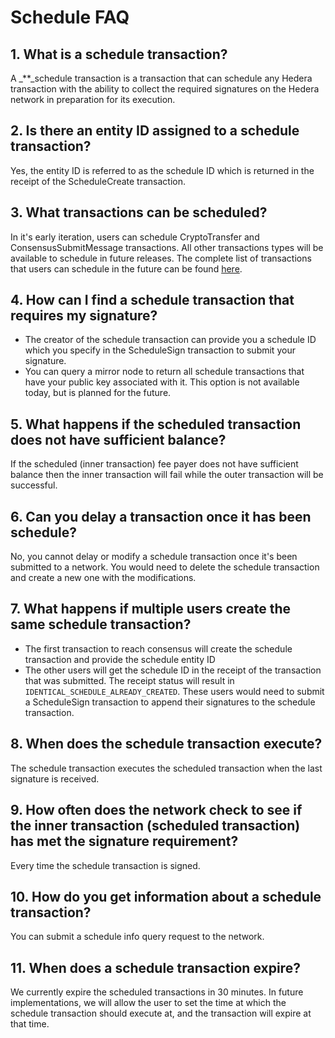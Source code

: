 # Schedule FAQ

## 1. What is a schedule transaction?

A _\*\*_schedule transaction is a transaction that can schedule any Hedera transaction with the ability to collect the required signatures on the Hedera network in preparation for its execution.

## 2. Is there an entity ID assigned to a schedule transaction?

Yes, the entity ID is referred to as the schedule ID which is returned in the receipt of the ScheduleCreate transaction.

## 3. What transactions can be scheduled?

In it's early iteration, users can schedule CryptoTransfer and ConsensusSubmitMessage transactions. All other transactions types will be available to schedule in future releases. The complete list of transactions that users can schedule in the future can be found [here](https://github.com/hashgraph/hedera-protobufs/blob/develop/services/SchedulableTransactionBody.proto#L76).

## 4. How can I find a schedule transaction that requires my signature?

* The creator of the schedule transaction can provide you a schedule ID which you specify in the ScheduleSign transaction to submit your signature.
* You can query a mirror node to return all schedule transactions that have your public key associated with it. This option is not available today, but is planned for the future. 

## 5. What happens if the scheduled transaction does not have sufficient balance?

If the scheduled \(inner transaction\) fee payer does not have sufficient balance then the inner transaction will fail while the outer transaction will be successful.

## 6. Can you delay a transaction once it has been schedule?

No, you cannot delay or modify a schedule transaction once it's been submitted to a network. You would need to delete the schedule transaction and create a new one with the modifications.

## 7. What happens if multiple users create the same schedule transaction?

* The first transaction to reach consensus will create the schedule transaction and provide the schedule entity ID
* The other users will get the schedule ID in the receipt of the transaction that was submitted. The receipt status will result in `IDENTICAL_SCHEDULE_ALREADY_CREATED`. These users would need to submit a ScheduleSign transaction to append their signatures to the schedule transaction.

## 8. When does the schedule transaction execute?

The schedule transaction executes the scheduled transaction when the last signature is received.

## 9. How often does the network check to see if the inner transaction \(scheduled transaction\) has met the signature requirement?

Every time the schedule transaction is signed.

## 10. How do you get information about a schedule transaction?

You can submit a schedule info query request to the network.

## 11. When does a schedule transaction expire?

We currently expire the scheduled transactions in 30 minutes. In future implementations, we will allow the user to set the time at which the schedule transaction should execute at, and the transaction will expire at that time.

